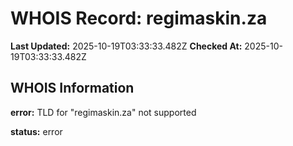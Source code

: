 # WHOIS Record: regimaskin.za

**Last Updated:** 2025-10-19T03:33:33.482Z
**Checked At:** 2025-10-19T03:33:33.482Z

## WHOIS Information

**error:** TLD for "regimaskin.za" not supported

**status:** error

